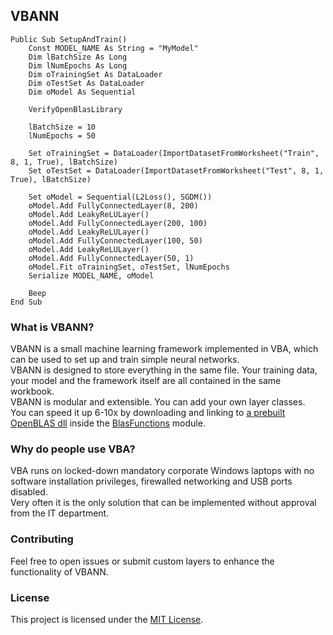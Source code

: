 ## VBANN

```vba
Public Sub SetupAndTrain()
    Const MODEL_NAME As String = "MyModel"
    Dim lBatchSize As Long
    Dim lNumEpochs As Long
    Dim oTrainingSet As DataLoader
    Dim oTestSet As DataLoader
    Dim oModel As Sequential
    
    VerifyOpenBlasLibrary
    
    lBatchSize = 10
    lNumEpochs = 50
    
    Set oTrainingSet = DataLoader(ImportDatasetFromWorksheet("Train", 8, 1, True), lBatchSize)
    Set oTestSet = DataLoader(ImportDatasetFromWorksheet("Test", 8, 1, True), lBatchSize)
    
    Set oModel = Sequential(L2Loss(), SGDM())
    oModel.Add FullyConnectedLayer(8, 200)
    oModel.Add LeakyReLULayer()
    oModel.Add FullyConnectedLayer(200, 100)
    oModel.Add LeakyReLULayer()
    oModel.Add FullyConnectedLayer(100, 50)
    oModel.Add LeakyReLULayer()
    oModel.Add FullyConnectedLayer(50, 1)
    oModel.Fit oTrainingSet, oTestSet, lNumEpochs
    Serialize MODEL_NAME, oModel
    
    Beep
End Sub
```

### What is VBANN?
VBANN is a small machine learning framework implemented in VBA, which can be used to set up and train simple neural networks.<br/>
VBANN is designed to store everything in the same file. Your training data, your model and the framework itself are all contained in the same workbook.<br/>
VBANN is modular and extensible. You can add your own layer classes.<br/>
You can speed it up 6-10x by downloading and linking to [a prebuilt OpenBLAS dll](https://github.com/OpenMathLib/OpenBLAS/releases) inside the [BlasFunctions](BlasFunctions.bas) module.

### Why do people use VBA?
VBA runs on locked-down mandatory corporate Windows laptops with no software installation privileges, firewalled networking and USB ports disabled.<br/>
Very often it is the only solution that can be implemented without approval from the IT department.

### Contributing
Feel free to open issues or submit custom layers to enhance the functionality of VBANN.

### License
This project is licensed under the [MIT License](LICENSE.txt).
